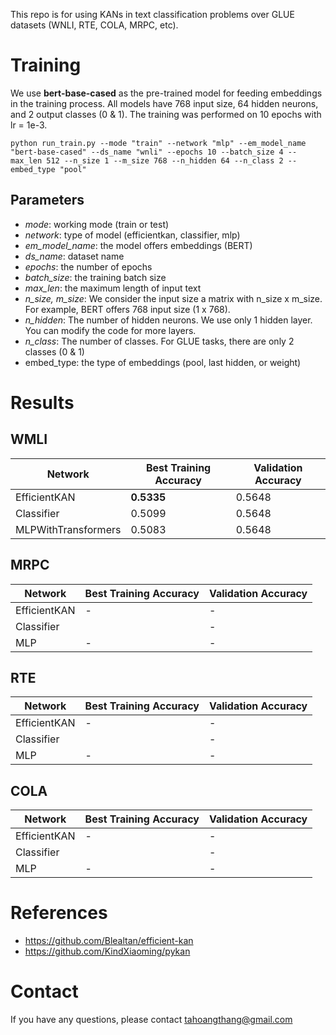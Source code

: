 This repo is for using KANs in text classification problems over GLUE datasets (WNLI, RTE, COLA, MRPC, etc).

# Training

We use **bert-base-cased** as the pre-trained model for feeding embeddings in the training process. All models have 768 input size, 64 hidden neurons, and 2 output classes (0 & 1). The training was performed  on 10 epochs with lr = 1e-3.

```python run_train.py --mode "train" --network "mlp" --em_model_name "bert-base-cased" --ds_name "wnli" --epochs 10 --batch_size 4 --max_len 512 --n_size 1 --m_size 768 --n_hidden 64 --n_class 2 --embed_type "pool"```

## Parameters
* *mode*: working mode (train or test)
* *network*: type of model (efficientkan, classifier, mlp)
* *em_model_name*: the model offers embeddings (BERT)
* *ds_name*: dataset name
* *epochs*: the number of epochs
* *batch_size*: the training batch size
* *max_len*: the maximum length of input text
* *n_size, m_size*: We consider the input size a matrix with n_size x m_size. For example, BERT offers 768 input size (1 x 768).
* *n_hidden*: The number of hidden neurons. We use only 1 hidden layer. You can modify the code for more layers.
* *n_class*: The number of classes. For GLUE tasks, there are only 2 classes (0 & 1)
* embed_type: the type of embeddings (pool, last hidden, or weight)

# Results

## WMLI
| Network  | Best Training Accuracy | Validation Accuracy |
| ------------- | ------------- |  ------------- |
| EfficientKAN  |  **0.5335** |   0.5648 |
| Classifier  |  0.5099 |   0.5648 |
| MLPWithTransformers  | 0.5083 |   0.5648 |

## MRPC
| Network  | Best Training Accuracy | Validation Accuracy |
| ------------- | ------------- |  ------------- |
| EfficientKAN  |  - |  - |
| Classifier  |   |   - |
| MLP  | - |   - |


## RTE
| Network  | Best Training Accuracy | Validation Accuracy |
| ------------- | ------------- |  ------------- |
| EfficientKAN  |  - |  - |
| Classifier  |   |   - |
| MLP  | - |   - |

## COLA
| Network  | Best Training Accuracy | Validation Accuracy |
| ------------- | ------------- |  ------------- |
| EfficientKAN  |  - |  - |
| Classifier  |   |   - |
| MLP  | - |   - |

# References
* https://github.com/Blealtan/efficient-kan
* https://github.com/KindXiaoming/pykan

# Contact
If you have any questions, please contact tahoangthang@gmail.com

